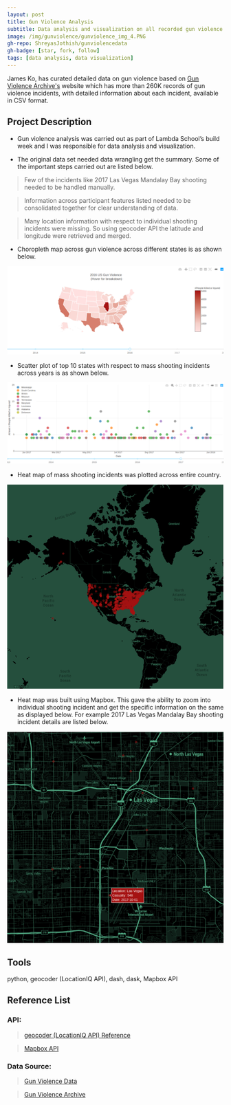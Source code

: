 ```yaml
---
layout: post
title: Gun Violence Analysis
subtitle: Data analysis and visualization on all recorded gun violence incidents in the US between January 2013 and March 2018.
image: /img/gunviolence/gunviolence_img_4.PNG
gh-repo: ShreyasJothish/gunviolencedata
gh-badge: [star, fork, follow]
tags: [data analysis, data visualization]
---
```


James Ko, has curated detailed data on gun violence based on [Gun Violence Archive's](https://www.gunviolencearchive.org) website which has more than 260K records of gun violence incidents, with detailed information about each incident, available in CSV format. 

## Project Description

* Gun violence analysis was carried out as part of Lambda School’s build week and I was responsible for data analysis and visualization.

* The original data set needed data wrangling get the summary. Some of the important steps carried out are listed below.

> Few of the incidents like 2017 Las Vegas Mandalay Bay shooting needed to be handled manually.

> Information across participant features listed needed to be consolidated together for clear understanding of data.

> Many location information with respect to individual shooting incidents were missing. So using geocoder API the latitude and longitude were retrieved and merged.

* Choropleth map across gun violence across different states is as shown below.

![](/img/gunviolence/gunviolence_img_1.PNG)

* Scatter plot of top 10 states with respect to mass shooting incidents across years is as shown below.

![](/img/gunviolence/gunviolence_img_2.PNG)

* Heat map of mass shooting incidents was plotted across entire country.

![](/img/gunviolence/gunviolence_img_3.PNG)

* Heat map was built using Mapbox. This gave the ability to zoom into individual shooting incident and get the specific information on the same as displayed below. For example 2017 Las Vegas Mandalay Bay shooting incident details are listed below.

![](/img/gunviolence/gunviolence_img_4.PNG)

## Tools
python, geocoder (LocationIQ API), dash, dask, Mapbox API

## Reference List

### API:

> [geocoder (LocationIQ API) Reference](https://geocoder.readthedocs.io/providers/LocationIQ.html)

> [Mapbox API](https://www.mapbox.com/)

### Data Source:

> [Gun Violence Data](https://www.kaggle.com/jameslko/gun-violence-data)

> [Gun Violence Archive](https://www.gunviolencearchive.org/)
